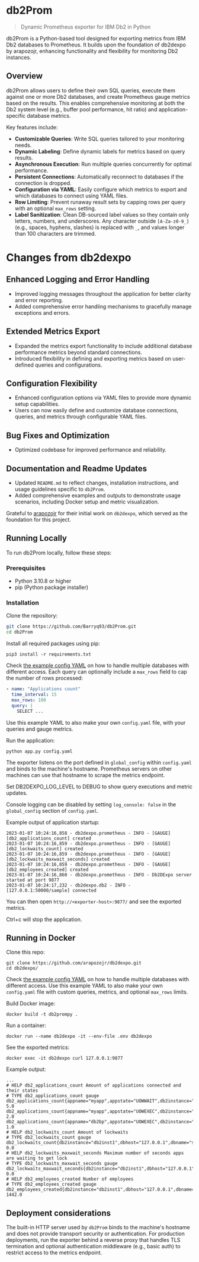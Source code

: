 # db2Prom

> Dynamic Prometheus exporter for IBM Db2 in Python

db2Prom is a Python-based tool designed for exporting metrics from IBM Db2 databases to Prometheus. It builds upon the foundation of db2dexpo by arapozojr, enhancing functionality and flexibility for monitoring Db2 instances.

## Overview

db2Prom allows users to define their own SQL queries, execute them against one or more Db2 databases, and create Prometheus gauge metrics based on the results. This enables comprehensive monitoring at both the Db2 system level (e.g., buffer pool performance, hit ratio) and application-specific database metrics.

Key features include:

- **Customizable Queries**: Write SQL queries tailored to your monitoring needs.
- **Dynamic Labeling**: Define dynamic labels for metrics based on query results.
- **Asynchronous Execution**: Run multiple queries concurrently for optimal performance.
- **Persistent Connections**: Automatically reconnect to databases if the connection is dropped.
- **Configuration via YAML**: Easily configure which metrics to export and which databases to connect using YAML files.
- **Row Limiting**: Prevent runaway result sets by capping rows per query with an optional `max_rows` setting.
- **Label Sanitization**: Clean DB-sourced label values so they contain only letters, numbers, and underscores. Any character outside `[A-Za-z0-9_]` (e.g., spaces, hyphens, slashes) is replaced with `_`, and values longer than 100 characters are trimmed.

# Changes from db2dexpo

## Enhanced Logging and Error Handling

- Improved logging messages throughout the application for better clarity and error reporting.
- Added comprehensive error handling mechanisms to gracefully manage exceptions and errors.

## Extended Metrics Export

- Expanded the metrics export functionality to include additional database performance metrics beyond standard connections.
- Introduced flexibility in defining and exporting metrics based on user-defined queries and configurations.

## Configuration Flexibility

- Enhanced configuration options via YAML files to provide more dynamic setup capabilities.
- Users can now easily define and customize database connections, queries, and metrics through configurable YAML files.

## Bug Fixes and Optimization

- Optimized codebase for improved performance and reliability.

## Documentation and Readme Updates

- Updated `README.md` to reflect changes, installation instructions, and usage guidelines specific to `db2Prom`.
- Added comprehensive examples and outputs to demonstrate usage scenarios, including Docker setup and metric visualization.

Grateful to [arapozojr](https://github.com/arapozojr) for their initial work on `db2dexpo`, which served as the foundation for this project.

## Running Locally

To run db2Prom locally, follow these steps:

### Prerequisites

- Python 3.10.8 or higher
- pip (Python package installer)

### Installation

Clone the repository:

```bash
git clone https://github.com/Barryq93/db2Prom.git
cd db2Prom
```

Install all required packages using pip:

```shell
pip3 install -r requirements.txt
```

Check [the example config YAML](config.example.yaml) on how to handle multiple databases with different access. Each query can optionally include a `max_rows` field to cap the number of rows processed:

```yaml
- name: "Applications count"
  time_interval: 15
  max_rows: 100
  query: |
    SELECT ...
```

Use this example YAML to also make your own `config.yaml` file, with your queries and gauge metrics.

Run the application:

```shell
python app.py config.yaml
```

The exporter listens on the port defined in `global_config` within
`config.yaml` and binds to the machine's hostname. Prometheus servers on other
machines can use that hostname to scrape the metrics endpoint.

Set DB2DEXPO_LOG_LEVEL to DEBUG to show query executions and metric updates.

Console logging can be disabled by setting `log_console: false` in the
`global_config` section of `config.yaml`.

Example output of application startup:

```text
2023-01-07 10:24:16,858 - db2dexpo.prometheus - INFO - [GAUGE] [db2_applications_count] created
2023-01-07 10:24:16,859 - db2dexpo.prometheus - INFO - [GAUGE] [db2_lockwaits_count] created
2023-01-07 10:24:16,859 - db2dexpo.prometheus - INFO - [GAUGE] [db2_lockwaits_maxwait_seconds] created
2023-01-07 10:24:16,859 - db2dexpo.prometheus - INFO - [GAUGE] [db2_employees_created] created
2023-01-07 10:24:16,860 - db2dexpo.prometheus - INFO - Db2DExpo server started at port 9877
2023-01-07 10:24:17,232 - db2dexpo.db2 - INFO - [127.0.0.1:50000/sample] connected
```

You can then open `http://<exporter-host>:9877/` and see the exported metrics.

Ctrl+c will stop the application.

## Running in Docker

Clone this repo:

```shell
git clone https://github.com/arapozojr/db2dexpo.git
cd db2dexpo/
```


Check [the example config YAML](config.example.yaml) on how to handle multiple databases with different access. Use this example YAML to also make your own `config.yaml` file with custom queries, metrics, and optional `max_rows` limits.

Build Docker image:

```shell
docker build -t db2prompy .
```

Run a container:

```shell
docker run --name db2dexpo -it --env-file .env db2dexpo
```

See the exported metrics:

```shell
docker exec -it db2dexpo curl 127.0.0.1:9877
```

Example output:

```text
...
# HELP db2_applications_count Amount of applications connected and their states
# TYPE db2_applications_count gauge
db2_applications_count{appname="myapp",appstate="UOWWAIT",db2instance="db2inst1",dbhost="127.0.0.1",dbname="sample",dbport="50000",dbenv="test"} 5.0
db2_applications_count{appname="myapp",appstate="UOWEXEC",db2instance="db2inst1",dbhost="127.0.0.1",dbname="sample",dbport="50000",dbenv="test"} 2.0
db2_applications_count{appname="db2bp",appstate="UOWEXEC",db2instance="db2inst1",dbhost="127.0.0.1",dbname="sample",dbport="50000",dbenv="test"} 1.0
# HELP db2_lockwaits_count Amount of lockwaits
# TYPE db2_lockwaits_count gauge
db2_lockwaits_count{db2instance="db2inst1",dbhost="127.0.0.1",dbname="sample",dbport="50000",dbenv="test"} 0.0
# HELP db2_lockwaits_maxwait_seconds Maximum number of seconds apps are waiting to get lock
# TYPE db2_lockwaits_maxwait_seconds gauge
db2_lockwaits_maxwait_seconds{db2instance="db2inst1",dbhost="127.0.0.1",dbname="sample",dbport="50000",dbenv="test"} 0.0
# HELP db2_employees_created Number of employees
# TYPE db2_employees_created gauge
db2_employees_created{db2instance="db2inst1",dbhost="127.0.0.1",dbname="sample",dbport="50000",dbenv="test",persontype="employee"} 1442.0
```

## Deployment considerations

The built-in HTTP server used by `db2Prom` binds to the machine's hostname and
does not provide transport security or authentication. For production
deployments, run the exporter behind a reverse proxy that handles TLS
termination and optional authentication middleware (e.g., basic auth) to
restrict access to the metrics endpoint.
